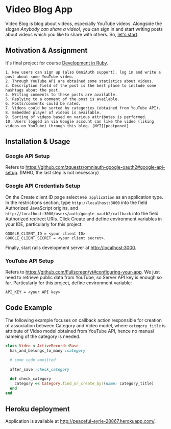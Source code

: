 # Video Blog App
Video Blog is blog about videos, especially YouTube videos. Alongside the slogan *Anybody can share a video!*, you can sign in and start writing posts about videos which you like to share with others. So, [let's start](http://peaceful-eyrie-28867.herokuapp.com/).  

## Motivation & Assignment
It's final project for course [Development in Ruby](https://github.com/municz/study-materials/wiki).
```
1. New users can sign up (also OmniAuth support), log in and write a post about some YouTube video.
2. Through YouTube API are obtained some statistics about videos.
3. Description field of the post is the best place to include some hashtags about the post.
4. Writing comments to these posts are available.
5. Replying to a comment of the post is available.
6. Posts/comments could be rated.
7. Videos could be sorted by categories (obtained from YouTube API).
8. Embedded player of videos is available.
9. Sorting of videos based on various attributes is performed.
10. Users logged in via Google account can like the video (liking videos on YouTube) through this blog. [NYI][postponed]
```

## Installation & Usage
### Google API Setup
Refers to https://github.com/zquestz/omniauth-google-oauth2#google-api-setup.
(IMHO, the last step is not necessary)

### Google API Credentials Setup
On the Create client ID page select `Web application` as an application type. In the restrictions section, type `http://localhost:3000` into the field Authorized JavaScript origins, and `http://localhost:3000/users/auth/google_oauth2/callback` into the field Authorized redirect URIs.
Click Create and define environment variables in your IDE, particularly for this project:
```
GOOGLE_CLIENT_ID = <your client ID>
GOOGLE_CLIENT_SECRET = <your client secret>.
```
Finally, start rails development server at [http://localhost:3000](http://localhost:3000).

### YouTube API Setup
Refers to https://github.com/Fullscreen/yt#configuring-your-app. We just need to retrieve public data from YouTube, so Server API key is enough so far. Particularly for this project, define environment variable:
```
API_KEY = <your API key>
```

## Code Example
The following example focuses on callback action responsible for creation of association between Category and Video model, where `category_title` is attribute of Video model obtained from YouTube API, hence no manual nameing of the category is needed.  
```ruby
class Video < ActiveRecord::Base
  has_and_belongs_to_many :category
  
  # some code ommitted
  
  after_save :check_category

  def check_category
    category << Category.find_or_create_by!(name: category_title)
  end
end
```

## Heroku deployment
Application is available at http://peaceful-eyrie-28867.herokuapp.com/.
